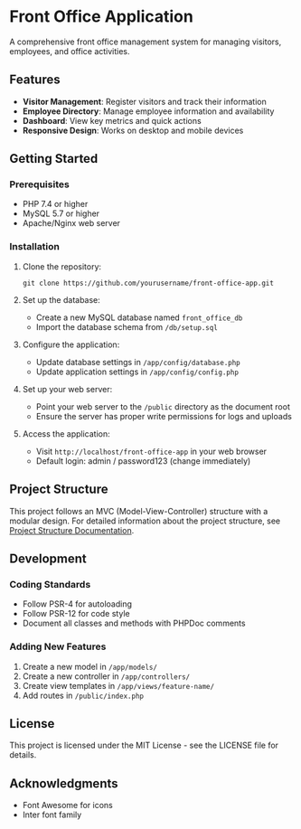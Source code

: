 # Front Office Application

A comprehensive front office management system for managing visitors, employees, and office activities.

## Features

- **Visitor Management**: Register visitors and track their information
- **Employee Directory**: Manage employee information and availability
- **Dashboard**: View key metrics and quick actions
- **Responsive Design**: Works on desktop and mobile devices

## Getting Started

### Prerequisites

- PHP 7.4 or higher
- MySQL 5.7 or higher
- Apache/Nginx web server

### Installation

1. Clone the repository:
   ```
   git clone https://github.com/yourusername/front-office-app.git
   ```

2. Set up the database:
   - Create a new MySQL database named `front_office_db`
   - Import the database schema from `/db/setup.sql`

3. Configure the application:
   - Update database settings in `/app/config/database.php`
   - Update application settings in `/app/config/config.php`

4. Set up your web server:
   - Point your web server to the `/public` directory as the document root
   - Ensure the server has proper write permissions for logs and uploads

5. Access the application:
   - Visit `http://localhost/front-office-app` in your web browser
   - Default login: admin / password123 (change immediately)

## Project Structure

This project follows an MVC (Model-View-Controller) structure with a modular design. For detailed information about the project structure, see [Project Structure Documentation](docs/project-structure.md).

## Development

### Coding Standards

- Follow PSR-4 for autoloading
- Follow PSR-12 for code style
- Document all classes and methods with PHPDoc comments

### Adding New Features

1. Create a new model in `/app/models/`
2. Create a new controller in `/app/controllers/`
3. Create view templates in `/app/views/feature-name/`
4. Add routes in `/public/index.php`

## License

This project is licensed under the MIT License - see the LICENSE file for details.

## Acknowledgments

- Font Awesome for icons
- Inter font family